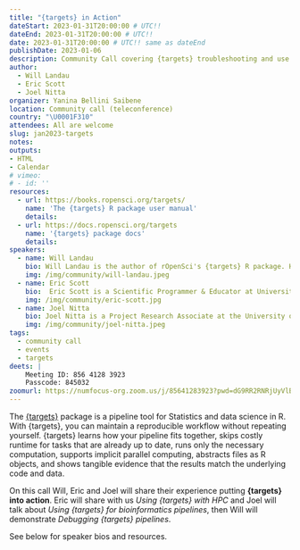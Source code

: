 ```yaml
---
title: "{targets} in Action"
dateStart: 2023-01-31T20:00:00 # UTC!!
dateEnd: 2023-01-31T20:00:00 # UTC!!
date: 2023-01-31T20:00:00 # UTC!! same as dateEnd
publishDate: 2023-01-06
description: Community Call covering {targets} troubleshooting and use cases.
author:
  - Will Landau
  - Eric Scott
  - Joel Nitta
organizer: Yanina Bellini Saibene
location: Community call (teleconference)
country: "\U0001F310"
attendees: All are welcome
slug: jan2023-targets
notes: 
outputs:
- HTML
- Calendar 
# vimeo:
# - id: ''
resources:
  - url: https://books.ropensci.org/targets/
    name: 'The {targets} R package user manual'
    details:
  - url: https://docs.ropensci.org/targets
    name: '{targets} package docs'
    details:
speakers:  
  - name: Will Landau
    bio: Will Landau is the author of rOpenSci's {targets} R package. He earned his PhD in Statistics from Iowa State University in 2016, and he now works at Eli Lilly and Company, where he develops methods and software for clinical statisticians.
    img: /img/community/will-landau.jpeg
  - name: Eric Scott
    bio:  Eric Scott is a Scientific Programmer & Educator at University of Arizona.  He has a background in chemical ecology and plant ecology and is a regular contributor to the {webchem} package.  He has now attempted to make it easy to set up {targets} to harness the power of HPC from the comfort of an RStudio window at three universities—and succeeded at two!      
    img: /img/community/eric-scott.jpg    
  - name: Joel Nitta 
    bio: Joel Nitta is a Project Research Associate at the University of Tokyo. He studies the evolution and ecology of ferns, and is passionate about reproducible data analysis using R.
    img: /img/community/joel-nitta.jpeg  
tags:
  - community call
  - events
  - targets
deets: |
    Meeting ID: 856 4128 3923 
    Passcode: 845032
zoomurl: https://numfocus-org.zoom.us/j/85641283923?pwd=dG9RR2RNRjUyVlBGejJYVFFhb2ZkZz09
---
```


The [{targets}](https://docs.ropensci.org/targets/) package is a pipeline tool for Statistics and data science in R. With {targets}, you can maintain a reproducible workflow without repeating yourself. {targets} learns how your pipeline fits together, skips costly runtime for tasks that are already up to date, runs only the necessary computation, supports implicit parallel computing, abstracts files as R objects, and shows tangible evidence that the results match the underlying code and data.

On this call Will, Eric and Joel will share their experience putting **{targets} into action**. Eric will share with us _Using {targets} with HPC_ and Joel will talk about _Using {targets} for bioinformatics pipelines_, then Will will demonstrate _Debugging {targets} pipelines_.


See below for speaker bios and resources.